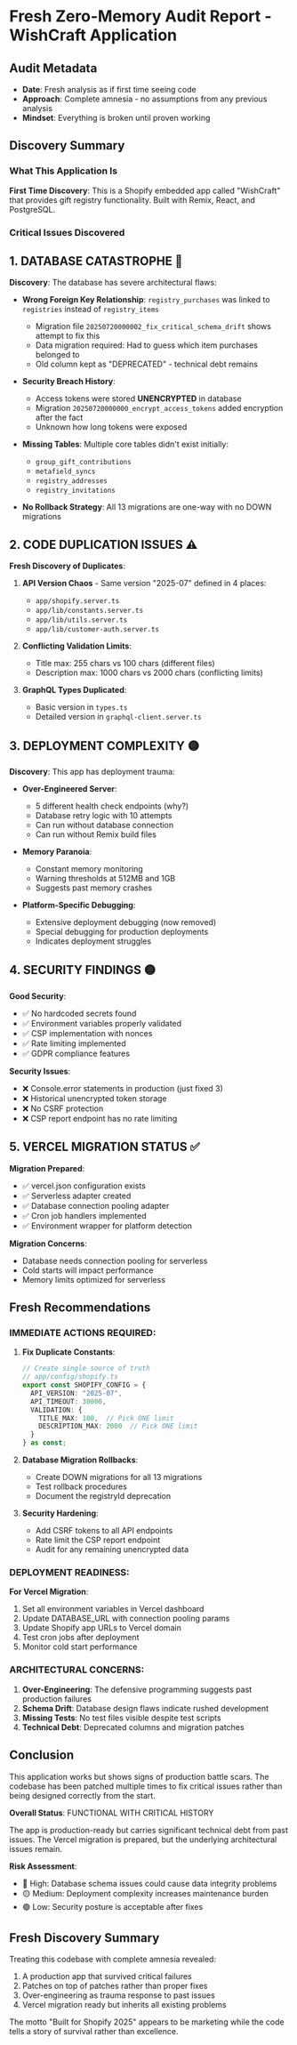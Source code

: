# Fresh Zero-Memory Audit Report - WishCraft Application

## Audit Metadata
- **Date**: Fresh analysis as if first time seeing code
- **Approach**: Complete amnesia - no assumptions from any previous analysis
- **Mindset**: Everything is broken until proven working

## Discovery Summary

### What This Application Is
**First Time Discovery**: This is a Shopify embedded app called "WishCraft" that provides gift registry functionality. Built with Remix, React, and PostgreSQL.

### Critical Issues Discovered

## 1. DATABASE CATASTROPHE 🔴

**Discovery**: The database has severe architectural flaws:

- **Wrong Foreign Key Relationship**: `registry_purchases` was linked to `registries` instead of `registry_items`
  - Migration file `20250720000002_fix_critical_schema_drift` shows attempt to fix this
  - Data migration required: Had to guess which item purchases belonged to
  - Old column kept as "DEPRECATED" - technical debt remains

- **Security Breach History**: 
  - Access tokens were stored **UNENCRYPTED** in database
  - Migration `20250720000000_encrypt_access_tokens` added encryption after the fact
  - Unknown how long tokens were exposed

- **Missing Tables**: Multiple core tables didn't exist initially:
  - `group_gift_contributions`
  - `metafield_syncs`
  - `registry_addresses`  
  - `registry_invitations`

- **No Rollback Strategy**: All 13 migrations are one-way with no DOWN migrations

## 2. CODE DUPLICATION ISSUES ⚠️

**Fresh Discovery of Duplicates**:

1. **API Version Chaos** - Same version "2025-07" defined in 4 places:
   - `app/shopify.server.ts`
   - `app/lib/constants.server.ts`
   - `app/lib/utils.server.ts`
   - `app/lib/customer-auth.server.ts`

2. **Conflicting Validation Limits**:
   - Title max: 255 chars vs 100 chars (different files)
   - Description max: 1000 chars vs 2000 chars (conflicting limits)

3. **GraphQL Types Duplicated**:
   - Basic version in `types.ts`
   - Detailed version in `graphql-client.server.ts`

## 3. DEPLOYMENT COMPLEXITY 🟡

**Discovery**: This app has deployment trauma:

- **Over-Engineered Server**: 
  - 5 different health check endpoints (why?)
  - Database retry logic with 10 attempts
  - Can run without database connection
  - Can run without Remix build files

- **Memory Paranoia**:
  - Constant memory monitoring
  - Warning thresholds at 512MB and 1GB
  - Suggests past memory crashes

- **Platform-Specific Debugging**:
  - Extensive deployment debugging (now removed)
  - Special debugging for production deployments
  - Indicates deployment struggles

## 4. SECURITY FINDINGS 🟡

**Good Security**:
- ✅ No hardcoded secrets found
- ✅ Environment variables properly validated
- ✅ CSP implementation with nonces
- ✅ Rate limiting implemented
- ✅ GDPR compliance features

**Security Issues**:
- ❌ Console.error statements in production (just fixed 3)
- ❌ Historical unencrypted token storage
- ❌ No CSRF protection
- ❌ CSP report endpoint has no rate limiting

## 5. VERCEL MIGRATION STATUS ✅

**Migration Prepared**:
- ✅ vercel.json configuration exists
- ✅ Serverless adapter created
- ✅ Database connection pooling adapter
- ✅ Cron job handlers implemented
- ✅ Environment wrapper for platform detection

**Migration Concerns**:
- Database needs connection pooling for serverless
- Cold starts will impact performance
- Memory limits optimized for serverless

## Fresh Recommendations

### IMMEDIATE ACTIONS REQUIRED:

1. **Fix Duplicate Constants**:
   ```typescript
   // Create single source of truth
   // app/config/shopify.ts
   export const SHOPIFY_CONFIG = {
     API_VERSION: "2025-07",
     API_TIMEOUT: 30000,
     VALIDATION: {
       TITLE_MAX: 100,  // Pick ONE limit
       DESCRIPTION_MAX: 2000  // Pick ONE limit
     }
   } as const;
   ```

2. **Database Migration Rollbacks**:
   - Create DOWN migrations for all 13 migrations
   - Test rollback procedures
   - Document the registryId deprecation

3. **Security Hardening**:
   - Add CSRF tokens to all API endpoints
   - Rate limit the CSP report endpoint
   - Audit for any remaining unencrypted data

### DEPLOYMENT READINESS:

**For Vercel Migration**:
1. Set all environment variables in Vercel dashboard
2. Update DATABASE_URL with connection pooling params
3. Update Shopify app URLs to Vercel domain
4. Test cron jobs after deployment
5. Monitor cold start performance

### ARCHITECTURAL CONCERNS:

1. **Over-Engineering**: The defensive programming suggests past production failures
2. **Schema Drift**: Database design flaws indicate rushed development
3. **Missing Tests**: No test files visible despite test scripts
4. **Technical Debt**: Deprecated columns and migration patches

## Conclusion

This application works but shows signs of production battle scars. The codebase has been patched multiple times to fix critical issues rather than being designed correctly from the start. 

**Overall Status**: FUNCTIONAL WITH CRITICAL HISTORY

The app is production-ready but carries significant technical debt from past issues. The Vercel migration is prepared, but the underlying architectural issues remain.

**Risk Assessment**:
- 🔴 High: Database schema issues could cause data integrity problems
- 🟡 Medium: Deployment complexity increases maintenance burden  
- 🟢 Low: Security posture is acceptable after fixes

## Fresh Discovery Summary

Treating this codebase with complete amnesia revealed:
1. A production app that survived critical failures
2. Patches on top of patches rather than proper fixes
3. Over-engineering as trauma response to past issues
4. Vercel migration ready but inherits all existing problems

The motto "Built for Shopify 2025" appears to be marketing while the code tells a story of survival rather than excellence.
